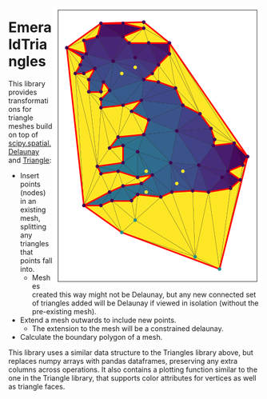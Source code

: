 <img src="example.png" align="right"></image>

# EmeraldTriangles

This library provides transformations for triangle meshes build on top of [scipy.spatial.Delaunay](https://docs.scipy.org/doc/scipy/reference/generated/scipy.spatial.Delaunay.html) and [Triangle](https://rufat.be/triangle/):

  * Insert points (nodes) in an existing mesh, splitting any triangles that points fall into.
    * Meshes created this way might not be Delaunay, but any new connected set of triangles added will be Delaunay if viewed in isolation (without the pre-existing mesh).
  * Extend a mesh outwards to include new points.
    * The extension to the mesh will be a constrained delaunay.
  * Calculate the boundary polygon of a mesh.
  
This library uses a similar data structure to the Triangles library above, but replaces numpy arrays with pandas dataframes, preserving any extra columns across operations. It also contains a plotting function similar to the one in the Triangle library, that supports color attributes for vertices as well as triangle faces.


